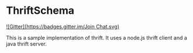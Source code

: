 # ThriftSchema
[![Gitter](https://badges.gitter.im/Join Chat.svg)](https://gitter.im/Rajesh-Veeranki/ThriftSchema?utm_source=badge&utm_medium=badge&utm_campaign=pr-badge&utm_content=badge)

This is a sample implementation of thrift. It uses a node.js thrift client and a java thrift server.

